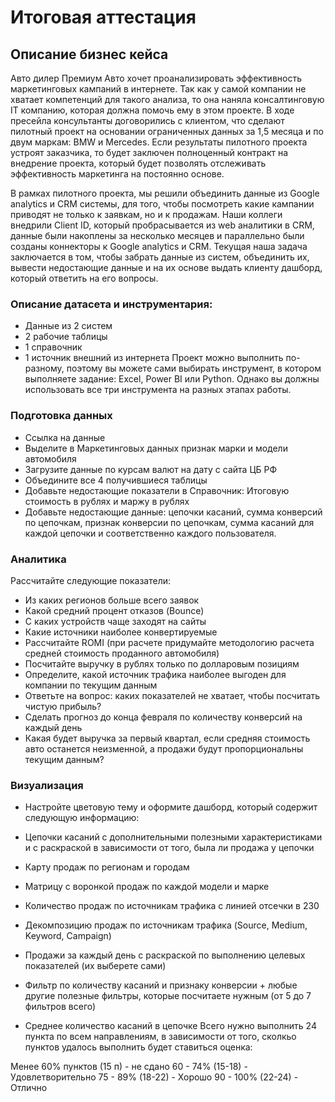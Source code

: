 # Итоговая аттестация

## Описание бизнес кейса

Авто дилер Премиум Авто хочет проанализировать эффективность маркетинговых кампаний в интернете. Так как у самой компании не хватает компетенций для такого анализа, то она наняла консалтинговую IT компанию, которая должна помочь ему в этом проекте. В ходе пресейла консультанты договорились с клиентом, что сделают пилотный проект на основании ограниченных данных за 1,5 месяца и по двум маркам: BMW и Mercedes. Если результаты пилотного проекта устроят заказчика, то будет заключен полноценный контракт на внедрение проекта, который будет позволять отслеживать эффективность маркетинга на постоянно основе.

В рамках пилотного проекта, мы решили объединить данные из Google analytics и CRM системы, для того, чтобы посмотреть какие кампании приводят не только к заявкам, но и к продажам. Наши коллеги внедрили Client ID, который пробрасывается из web аналитики в CRM, данные были накоплены за несколько месяцев и параллельно были созданы коннекторы к Google analytics и CRM. Текущая наша задача заключается в том, чтобы забрать данные из систем, объединить их, вывести недостающие данные и на их основе выдать клиенту дашборд, который ответить на его вопросы.

### Описание датасета и инструментария:

* Данные из 2 систем
* 2 рабочие таблицы
* 1 справочник
* 1 источник внешний из интернета
Проект можно выполнить по-разному, поэтому вы можете сами выбирать инструмент, в котором выполняете задание: Excel, Power BI или Python. Однако вы должны использовать все три инструмента на разных этапах работы.

### Подготовка данных

* Ссылка на данные
* Выделите в Маркетинговых данных признак марки и модели автомобиля
* Загрузите данные по курсам валют на дату с сайта ЦБ РФ
* Объедините все 4 получившиеся таблицы
* Добавьте недостающие показатели в Справочник: Итоговую стоимость в рублях и маржу в рублях
* Добавьте недостающие данные: цепочки касаний, сумма конверсий по цепочкам, признак конверсии по цепочкам, сумма касаний для каждой цепочки и соответственно каждого пользователя.
### Аналитика

Рассчитайте следующие показатели:

* Из каких регионов больше всего заявок
* Какой средний процент отказов (Bounce)
* С каких устройств чаще заходят на сайты
* Какие источники наиболее конвертируемые
* Рассчитайте ROMI (при расчете придумайте методологию расчета средней стоимость проданного автомобиля)
* Посчитайте выручку в рублях только по долларовым позициям
* Определите, какой источник трафика наиболее выгоден для компании по текущим данным
* Ответьте на вопрос: каких показателей не хватает, чтобы посчитать чистую прибыль?
* Сделать прогноз до конца февраля по количеству конверсий на каждый день
* Какая будет выручка за первый квартал, если средняя стоимость авто останется неизменной, а продажи будут пропорциональны текущим данным?
### Визуализация

* Настройте цветовую тему и оформите дашборд, который содержит следующую информацию:

* Цепочки касаний с дополнительными полезными характеристиками и с раскраской в зависимости от того, была ли продажа у цепочки
* Карту продаж по регионам и городам
* Матрицу с воронкой продаж по каждой модели и марке
* Количество продаж по источникам трафика с линией отсечки в 230
* Декомпозицию продаж по источникам трафика (Source, Medium, Keyword, Campaign)
* Продажи за каждый день с раскраской по выполнению целевых показателей (их выберете сами)
* Фильтр по количеству касаний и признаку конверсии + любые другие полезные фильтры, которые посчитаете нужным (от 5 до 7 фильтров всего)
* Среднее количество касаний в цепочке
  Всего нужно выполнить 24 пункта по всем направлениям, в зависимости от того, сколкьо пунктов удалось выполнить будет ставиться оценка:

Менее 60% пунктов (15 п) - не сдано 60 - 74% (15-18) - Удовлетворительно 75 - 89% (18-22) - Хорошо 90 - 100% (22-24) - Отлично
